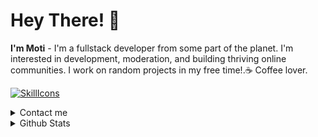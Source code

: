 # Hey There! 👋
**I'm Moti** - I'm a fullstack developer from some part of the planet. I'm interested in development, moderation, and building thriving online communities. I work on random projects in my free time!.☕️ Coffee lover.

[![SkillIcons](https://skillicons.dev/icons?i=js,ts,html,css,nodejs,react,next,nuxt,tailwind,java,jquery,php,mysql,mongodb,git,figma)](https://motidev.com)<br/>

<details>
<summary>Contact me</summary>
<p align='center'><strong>Feel free to reach out to me! I check Discord most often, but any contact method below works.</strong></p>
<p align='center'>
    <a href='https://motidev.com/discord'><img src='https://github.com/motidev/motidev/blob/main/networks/discord.png' height='42px' /></a>
    <a target='_blank' href='https://github.com/motidev'><img src='https://github.com/motidev/motidev/blob/main/networks/github.png' height='42px' /></a>
    <a href='https://www.twitch.tv/motidev'><img src='https://github.com/motidev/motidev/blob/main/networks/t.png' height='42px' /></a>
    <a href='https://twitter.com/motidev'><img src='https://github.com/motidev/motidev/blob/main/networks/twitter.png' height='42px' /></a>
</p>
</details>

<details>
  <summary>Github Stats</summary>
    <img src="https://github-readme-stats.vercel.app/api/top-langs/?username=motidev&layout=compact&theme=blueberry&count_private=true&hide_border=true">
    <img src="https://github-readme-stats.vercel.app/api?username=motidev&theme=blueberry&include_all_commits=true&count_private=true&hide_border=true&line_height=20">
</details>

